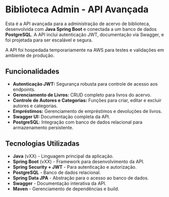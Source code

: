 # Biblioteca Admin - API Avançada

Esta é a API avançada para a administração de acervo de biblioteca, desenvolvida com **Java Spring Boot** e conectada a um banco de dados **PostgreSQL**. A API inclui autenticação JWT, documentação via Swagger, e foi projetada para ser escalável e segura.

A API foi hospedada temporariamente na AWS para testes e validações em ambiente de produção.

## Funcionalidades

- **Autenticação JWT:** Segurança robusta para controle de acesso aos endpoints.
- **Gerenciamento de Livros:** CRUD completo para livros do acervo.
- **Controle de Autores e Categorias:** Funções para criar, editar e excluir autores e categorias.
- **Empréstimos:** Gerenciamento de empréstimos e devoluções de livros.
- **Swagger UI:** Documentação completa da API.
- **PostgreSQL**: Integração com banco de dados relacional para armazenamento persistente.

## Tecnologias Utilizadas

- **Java** (vXX) - Linguagem principal da aplicação.
- **Spring Boot** (vXX) - Framework para desenvolvimento da API.
- **Spring Security + JWT** - Para autenticação e autorização.
- **PostgreSQL** - Banco de dados relacional.
- **Spring Data JPA** - Abstração para o acesso ao banco de dados.
- **Swagger** - Documentação interativa da API.
- **Maven** - Gerenciamento de dependências e build.
